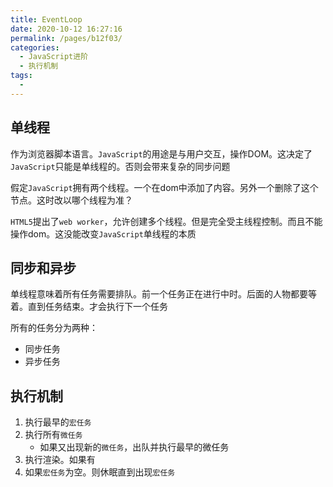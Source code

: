 ```yaml
---
title: EventLoop
date: 2020-10-12 16:27:16
permalink: /pages/b12f03/
categories:
  - JavaScript进阶
  - 执行机制
tags:
  -
---
```


## 单线程

作为浏览器脚本语言。`JavaScript`的用途是与用户交互，操作DOM。这决定了`JavaScript`只能是单线程的。否则会带来复杂的同步问题

假定`JavaScript`拥有两个线程。一个在dom中添加了内容。另外一个删除了这个节点。这时改以哪个线程为准？

`HTML5`提出了`web worker`，允许创建多个线程。但是完全受主线程控制。而且不能操作dom。这没能改变`JavaScript`单线程的本质

## 同步和异步

单线程意味着所有任务需要排队。前一个任务正在进行中时。后面的人物都要等着。直到任务结束。才会执行下一个任务

所有的任务分为两种：

- 同步任务
- 异步任务

## 执行机制

1. 执行最早的`宏任务`
2. 执行所有`微任务`
   - 如果又出现新的`微任务`，出队并执行最早的微任务
3. 执行渲染。如果有
4. 如果`宏任务`为空。则休眠直到出现`宏任务`
